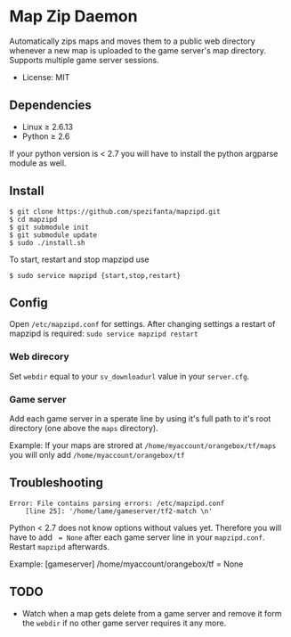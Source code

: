 # Map Zip Daemon

Automatically zips maps and moves them to a public web directory whenever a new map is uploaded to the game server's map directory.
Supports multiple game server sessions.

* License: MIT


## Dependencies

* Linux ≥ 2.6.13
* Python ≥ 2.6

If your python version is < 2.7 you will have to install the python argparse module as well.


## Install

    $ git clone https://github.com/spezifanta/mapzipd.git
    $ cd mapzipd
    $ git submodule init
    $ git submodule update
    $ sudo ./install.sh

To start, restart and stop mapzipd use

    $ sudo service mapzipd {start,stop,restart}


## Config

Open `/etc/mapzipd.conf` for settings. After changing settings a restart of mapzipd is required:
`sudo service mapzipd restart`

### Web direcory

Set `webdir` equal to your `sv_downloadurl` value in your `server.cfg`.

### Game server

Add each game server in a sperate line by using it's full path to it's root directory (one above the `maps` directory).

Example:
If your maps are strored at `/home/myaccount/orangebox/tf/maps` you will only add `/home/myaccount/orangebox/tf`


## Troubleshooting

    Error: File contains parsing errors: /etc/mapzipd.conf
	    [line 25]: '/home/lame/gameserver/tf2-match \n'

Python < 2.7 does not know options without values yet. Therefore you will have to add ` = None` after each game server line in your `mapzipd.conf`. Restart `mapzipd` afterwards.

Example:
    [gameserver]
    /home/myaccount/orangebox/tf = None

## TODO

* Watch when a map gets delete from a game server and remove it form the `webdir` if no other game server requires it any more.
